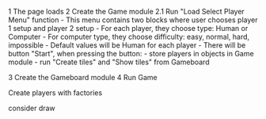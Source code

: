 1 The page loads
2 Create the Game module
    2.1 Run "Load Select Player Menu" function
        - This menu contains two blocks where user chooses player 1 setup and player 2 setup
        - For each player, they choose type: Human or Computer
        - For computer type, they choose difficulty: easy, normal, hard, impossible
        - Default values will be Human for each player
        - There will be button "Start", when pressing the button:
            - store players in objects in Game module
            - run "Create tiles" and "Show tiles" from Gameboard

3 Create the Gameboard module
4 Run Game

Create players with factories


consider draw












<!-- ## Tic Tac Toe
<h2>
    <a href="https://sevleo.github.io/library/">Preview link</a>
</h2>

### About the project

This project was created for the <span><a href="https://www.theodinproject.com/lessons/node-path-javascript-library">Project: Library assignment</a></span> of The Odin Project Curriculum. It showcases knowledge of the vanilla CSS, Flexbox and CSS Grid, and Javascript objects. -->